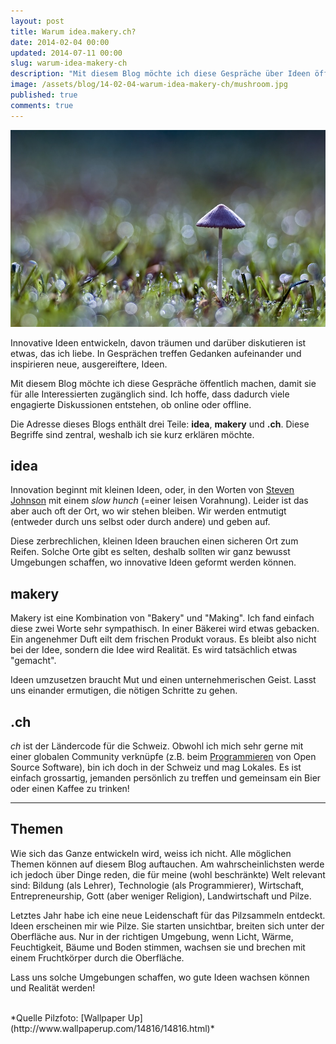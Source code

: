 ```yaml
---
layout: post
title: Warum idea.makery.ch?
date: 2014-02-04 00:00
updated: 2014-07-11 00:00
slug: warum-idea-makery-ch
description: "Mit diesem Blog möchte ich diese Gespräche über Ideen öffentlich machen, damit sie für alle Interessierten zugänglich sind. Ich hoffe, dass dadurch viele engagierte Diskussionen entstehen, ob online oder offline."
image: /assets/blog/14-02-04-warum-idea-makery-ch/mushroom.jpg
published: true
comments: true
---
```


![Mushroom](/assets/blog/14-02-04-warum-idea-makery-ch/mushroom.jpg)

Innovative Ideen entwickeln, davon träumen und darüber diskutieren ist etwas, das ich liebe. In Gesprächen treffen Gedanken aufeinander und inspirieren neue, ausgereiftere, Ideen.

Mit diesem Blog möchte ich diese Gespräche öffentlich machen, damit sie für alle Interessierten zugänglich sind. Ich hoffe, dass dadurch viele engagierte Diskussionen entstehen, ob online oder offline.

Die Adresse dieses Blogs enthält drei Teile: **idea**, **makery** und **.ch**. Diese Begriffe sind zentral, weshalb ich sie kurz erklären möchte.


## idea

Innovation beginnt mit kleinen Ideen, oder, in den Worten von [Steven Johnson](https://www.youtube.com/watch?v=NugRZGDbPFU) mit einem *slow hunch* (=einer leisen Vorahnung). Leider ist das aber auch oft der Ort, wo wir stehen bleiben. Wir werden entmutigt (entweder durch uns selbst oder durch andere) und geben auf.

Diese zerbrechlichen, kleinen Ideen brauchen einen sicheren Ort zum Reifen. Solche Orte gibt es selten, deshalb sollten wir ganz bewusst Umgebungen schaffen, wo innovative Ideen geformt werden können. 


## makery

Makery ist eine Kombination von "Bakery" und "Making". Ich fand einfach diese zwei Worte sehr sympathisch. In einer Bäkerei wird etwas gebacken. Ein angenehmer Duft eilt dem frischen Produkt voraus. Es bleibt also nicht bei der Idee, sondern die Idee wird Realität. Es wird tatsächlich etwas "gemacht".

Ideen umzusetzen braucht Mut und einen unternehmerischen Geist. Lasst uns einander ermutigen, die nötigen Schritte zu gehen.


## .ch

*ch* ist der Ländercode für die Schweiz. Obwohl ich mich sehr gerne mit einer globalen Community verknüpfe (z.B. beim [Programmieren](http://code.makery.ch) von Open Source Software), bin ich doch in der Schweiz und mag Lokales. Es ist einfach grossartig, jemanden persönlich zu treffen und gemeinsam ein Bier <i class="fa fa-beer"></i> oder einen Kaffee <i class="fa fa-coffee"></i> zu trinken!


***

## Themen

Wie sich das Ganze entwickeln wird, weiss ich nicht. Alle möglichen Themen können auf diesem Blog auftauchen. Am wahrscheinlichsten werde ich jedoch über Dinge reden, die für meine (wohl beschränkte) Welt relevant sind: Bildung (als Lehrer), Technologie (als Programmierer), Wirtschaft, Entrepreneurship, Gott (aber weniger Religion), Landwirtschaft und Pilze.

Letztes Jahr habe ich eine neue Leidenschaft für das Pilzsammeln entdeckt. Ideen erscheinen mir wie Pilze. Sie starten unsichtbar, breiten sich unter der Oberfläche aus. Nur in der richtigen Umgebung, wenn Licht, Wärme, Feuchtigkeit, Bäume und Boden stimmen, wachsen sie und brechen mit einem Fruchtkörper durch die Oberfläche. 

Lass uns solche Umgebungen schaffen, wo gute Ideen wachsen können und Realität werden! 

<br>
*Quelle Pilzfoto: [Wallpaper Up](http://www.wallpaperup.com/14816/14816.html)*

